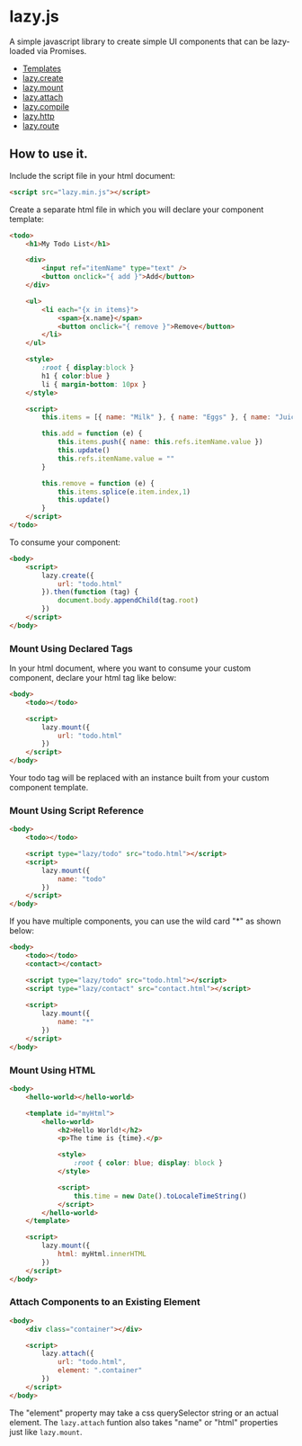 # lazy.js

A simple javascript library to create simple UI components that can be lazy-loaded via Promises.

* [Templates](https://github.com/progelio/lazy.js/blob/master/docs/templates.md)
* [lazy.create]()
* [lazy.mount]()
* [lazy.attach]()
* [lazy.compile]()
* [lazy.http]()
* [lazy.route]()


## How to use it.

Include the script file in your html document:

```html
<script src="lazy.min.js"></script>
```

Create a separate html file in which you will declare your component template:

```html
<todo>
    <h1>My Todo List</h1>

    <div>
        <input ref="itemName" type="text" />
        <button onclick="{ add }">Add</button>
    </div>

    <ul>
        <li each="{x in items}">
            <span>{x.name}</span>
            <button onclick="{ remove }">Remove</button>
        </li>
    </ul>

    <style>
        :root { display:block }
        h1 { color:blue }
        li { margin-bottom: 10px }
    </style>

    <script>
        this.items = [{ name: "Milk" }, { name: "Eggs" }, { name: "Juice" }]

        this.add = function (e) {
            this.items.push({ name: this.refs.itemName.value })
            this.update()
            this.refs.itemName.value = ""
        }

        this.remove = function (e) {
            this.items.splice(e.item.index,1)
            this.update()
        }
    </script>
</todo>
```

To consume your component:

```html
<body>
    <script>
        lazy.create({
            url: "todo.html"
        }).then(function (tag) {
            document.body.appendChild(tag.root)
        })
    </script>
</body>
```

### Mount Using Declared Tags

In your html document, where you want to consume your custom component, declare your html tag like below:

```html
<body>
    <todo></todo>

    <script>
        lazy.mount({
            url: "todo.html"
        })
    </script>
</body>
```

Your todo tag will be replaced with an instance built from your custom component template.

### Mount Using Script Reference

```html
<body>
    <todo></todo>

    <script type="lazy/todo" src="todo.html"></script>
    <script>
        lazy.mount({
            name: "todo"
        })
    </script>
</body>
```

If you have multiple components, you can use the wild card "*" as shown below:

```html
<body>
    <todo></todo>
    <contact></contact>

    <script type="lazy/todo" src="todo.html"></script>
    <script type="lazy/contact" src="contact.html"></script>
    
    <script>
        lazy.mount({
            name: "*"
        })
    </script>
</body>
```

### Mount Using HTML

```html
<body>
    <hello-world></hello-world>

    <template id="myHtml">
        <hello-world>
            <h2>Hello World!</h2>
            <p>The time is {time}.</p>

            <style>
                :root { color: blue; display: block }
            </style>

            <script>
                this.time = new Date().toLocaleTimeString()
            </script>
        </hello-world>
    </template>

    <script>
        lazy.mount({
            html: myHtml.innerHTML
        })
    </script>
</body>
```

### Attach Components to an Existing Element

```html
<body>
    <div class="container"></div>

    <script>
        lazy.attach({
            url: "todo.html",
            element: ".container"
        })
    </script>
</body>
```

The "element" property may take a css querySelector string or an actual element. 
The `lazy.attach` funtion also takes "name" or "html" properties just like `lazy.mount`. 



